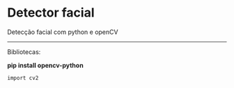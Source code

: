 # Detector facial
Detecção facial com python e openCV

---

Bibliotecas:

**pip install opencv-python**

``
import cv2
``

